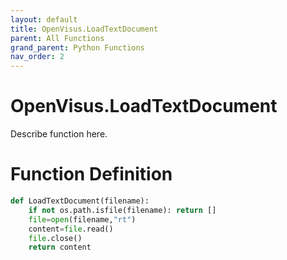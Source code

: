 ```yaml
---
layout: default
title: OpenVisus.LoadTextDocument
parent: All Functions
grand_parent: Python Functions
nav_order: 2
---
```


# OpenVisus.LoadTextDocument

Describe function here.

# Function Definition

```python
def LoadTextDocument(filename):
	if not os.path.isfile(filename): return []
	file=open(filename,"rt")
	content=file.read()
	file.close()	
	return content
```